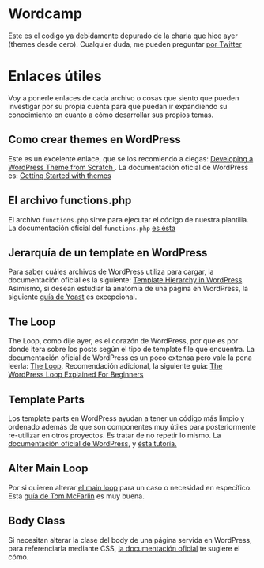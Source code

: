 # Wordcamp
Este es el codigo ya debidamente depurado de la charla que hice ayer (themes desde cero). Cualquier duda, me pueden preguntar [por Twitter](https://twitter.com/MarcoBL10)

Enlaces útiles
======
Voy a ponerle enlaces de cada archivo o cosas que siento que pueden investigar por su propia cuenta para que puedan ir expandiendo su conocimiento en cuanto a cómo desarrollar sus propios temas.

## Como crear themes en WordPress
Este es un excelente enlace, que se los recomiendo a ciegas: [Developing a WordPress Theme from Scratch ](https://www.google.com "Tania Rascia"). La documentación oficial de WordPress es: [Getting Started with themes](https://developer.wordpress.org/themes/getting-started/)

## El archivo functions.php
El archivo `functions.php` sirve para ejecutar el código de nuestra plantilla. La documentación oficial del `functions.php` [es ésta](https://developer.wordpress.org/themes/basics/theme-functions/)

## Jerarquía de un template en WordPress
Para saber cuáles archivos de WordPress utiliza para cargar, la documentación oficial es la siguiente: [Template Hierarchy in WordPress](https://developer.wordpress.org/themes/basics/template-hierarchy/). Asimismo, si desean estudiar la anatomía de una página en WordPress, la siguiente [guía de Yoast](https://yoast.com/wordpress-theme-anatomy/) es excepcional.

## The Loop
The Loop, como dije ayer, es el corazón de WordPress, por que es por donde itera sobre los posts según el tipo de template file que encuentra. La documentación oficial de WordPress es un poco extensa pero vale la pena leerla: [The Loop](https://codex.wordpress.org/The_Loop). Recomendación adicional, la siguiente guía: [The WordPress Loop Explained For Beginners](https://www.elegantthemes.com/blog/tips-tricks/the-wordpress-loop-explained-for-beginners)

## Template Parts
Los template parts en WordPress ayudan a tener un código más limpio y ordenado además de que son componentes muy útiles para posteriormente re-utilizar en otros proyectos. Es tratar de no repetir lo mismo. La [documentación oficial de WordPress](https://developer.wordpress.org/reference/functions/get_template_part/), y [ésta tutoría.](http://buildwpyourself.com/get-template-part/)

## Alter Main Loop
Por si quieren alterar [el main loop](https://codex.wordpress.org/Plugin_API/Action_Reference/pre_get_posts) para un caso o necesidad en específico. Esta [guía de Tom McFarlin](https://tommcfarlin.com/exclude-categories-from-wordpress-loop/) es muy buena.

## Body Class
Si necesitan alterar la clase del body de una página servida en WordPress, para referenciarla mediante CSS, [la documentación oficial](https://codex.wordpress.org/Plugin_API/Filter_Reference/body_class) te sugiere el cómo. 
